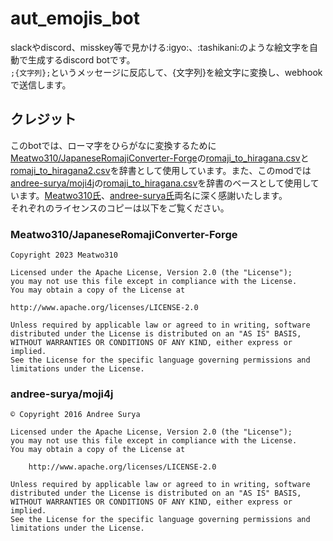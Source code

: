 # aut_emojis_bot
slackやdiscord、misskey等で見かける:igyo:、:tashikani:のような絵文字を自動で生成するdiscord botです。  
`;{文字列};`というメッセージに反応して、{文字列}を絵文字に変換し、webhookで送信します。

## クレジット
このbotでは、ローマ字をひらがなに変換するために[Meatwo310/JapaneseRomajiConverter-Forge](<https://github.com/Meatwo310/JapaneseRomajiConverter-Forge>)の[romaji_to_hiragana.csv](<https://github.com/Meatwo310/JapaneseRomajiConverter-Forge/blob/1.19.2/src/main/resources/assets/japaneseromajiconverter/romaji_to_hiragana.csv>)と[romaji_to_hiragana2.csv](<https://github.com/Meatwo310/JapaneseRomajiConverter-Forge/blob/1.19.2/src/main/resources/assets/japaneseromajiconverter/romaji_to_hiragana_2.csv>)を辞書として使用しています。また、このmodでは[andree-surya/moji4j](<https://github.com/andree-surya/moji4j>)の[romaji_to_hiragana.csv](<https://github.com/andree-surya/moji4j/blob/ea0168f125da8791e951eab7cdf18b06a7db705b/src/main/resources/romaji_to_hiragana.csv>)を辞書のベースとして使用しています。[Meatwo310氏](<https://github.com/Meatwo310>)、[andree-surya氏](<https://github.com/andree-surya>)両名に深く感謝いたします。  
それぞれのライセンスのコピーは以下をご覧ください。
### Meatwo310/JapaneseRomajiConverter-Forge
```
Copyright 2023 Meatwo310

Licensed under the Apache License, Version 2.0 (the "License");
you may not use this file except in compliance with the License.
You may obtain a copy of the License at

http://www.apache.org/licenses/LICENSE-2.0

Unless required by applicable law or agreed to in writing, software
distributed under the License is distributed on an "AS IS" BASIS,
WITHOUT WARRANTIES OR CONDITIONS OF ANY KIND, either express or implied.
See the License for the specific language governing permissions and
limitations under the License.
```
### andree-surya/moji4j
```
© Copyright 2016 Andree Surya

Licensed under the Apache License, Version 2.0 (the "License");
you may not use this file except in compliance with the License.
You may obtain a copy of the License at

    http://www.apache.org/licenses/LICENSE-2.0

Unless required by applicable law or agreed to in writing, software
distributed under the License is distributed on an "AS IS" BASIS,
WITHOUT WARRANTIES OR CONDITIONS OF ANY KIND, either express or implied.
See the License for the specific language governing permissions and
limitations under the License.
```